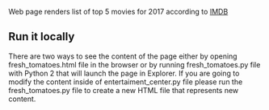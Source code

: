 Web page renders list of top 5 movies for 2017 according to [IMDB](http://www.imdb.com/year/2017/?ref_=tt_ov_inf)

## Run it locally
There are two ways to see the content of the page either by opening fresh\_tomatoes.html file in the browser or by running fresh\_tomatoes.py file with Python 2 that will launch the page in Explorer. If you are going to modify the content inside of entertaiment\_center.py file please run the fresh_tomatoes.py file to create a new HTML file that represents new content.